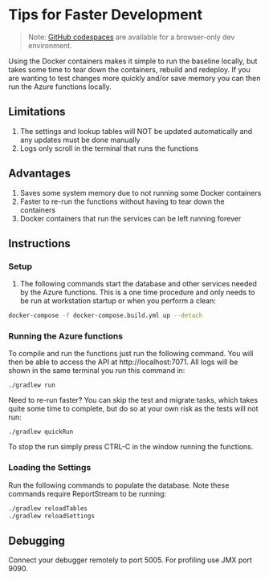 # Tips for Faster Development

> Note: [GitHub codespaces](using-codespaces.md) are available for a browser-only dev environment.

Using the Docker containers makes it simple to run the baseline locally, but takes some time to tear down
the containers, rebuild and redeploy.  If you are wanting to 
test changes more quickly and/or save memory you can then run the Azure functions locally.

## Limitations
1. The settings and lookup tables will NOT be updated automatically and any updates must be done manually
1. Logs only scroll in the terminal that runs the functions

## Advantages
1. Saves some system memory due to not running some Docker containers
1. Faster to re-run the functions without having to tear down the containers
1. Docker containers that run the services can be left running forever

## Instructions
### Setup
1. The following commands start the database and other services needed by the Azure functions.  This is
a one time procedure and only needs to be run at workstation startup or when you perform a clean:

```bash
docker-compose -f docker-compose.build.yml up --detach
```

### Running the Azure functions
To compile and run the functions just run the following command.  You will then be able to access the API at 
http://localhost:7071.  All logs will be shown in the same terminal you run this command in:

`./gradlew run`

Need to re-run faster?  You can skip the test and migrate tasks, which takes quite some time to complete, but do so at your own risk as the 
tests will not run:

`./gradlew quickRun`

To stop the run simply press CTRL-C in the window running the functions.

### Loading the Settings
Run the following commands to populate the database.  Note these commands require ReportStream to be running:
```bash
./gradlew reloadTables
./gradlew reloadSettings
```

## Debugging
Connect your debugger remotely to port 5005.  For profiling use JMX port 9090.
